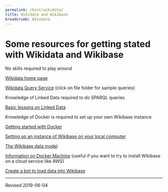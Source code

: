 ```yaml
---
permalink: /host/wikidata/
title: Wikidata and Wikibase
breadcrumb: Wikidata
---
```


# Some resources for getting stated with Wikidata and Wikibase

No skills required to play around

[Wikidata home page](https://www.wikidata.org/)

[Wikidata Query Service](https://query.wikidata.org/) (click on file folder for sample queries)


Knowledge of Linked Data required to do SPARQL queries

[Basic lessons on Linked Data](../../lod/)


Knowledge of Docker is required to set up your own Wikibase instance

[Getting started with Docker](../#docker)

[Setting up an instance of Wikibase on your local computer](../../lod/install/#using-docker-compose-to-create-an-instance-of-wikibase-on-your-local-computer)

[The Wikibase data model](../../lod/wikibase/)

[Information on Docker Machine](../dockermachine/) (useful if you want to try to install Wikibase on a cloud service like AWS)

[Create a bot to load data into Wikibase](bot/)


----
Revised 2019-06-04
